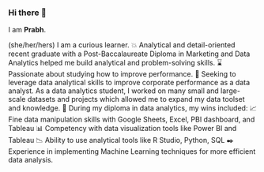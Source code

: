 ### Hi there 👋

I am **Prabh**.

(she/her/hers)
I am a curious learner. 
💥 Analytical and detail-oriented recent graduate with a Post-Baccalaureate Diploma in Marketing and Data Analytics helped me build analytical and problem-solving skills. 
⌛ Passionate about studying how to improve performance. 
👀 Seeking to leverage data analytical skills to improve corporate performance as a data analyst. 
As a data analytics student, I worked on many small and large-scale datasets and projects which allowed me to expand my data toolset and knowledge. 
💁 During my diploma in data analytics, my wins included:
📈 Fine data manipulation skills with Google Sheets, Excel, PBI dashboard, and Tableau
📊 Competency with data visualization tools like Power BI and Tableau
📉 Ability to use analytical tools like R Studio, Python, SQL
✒️ Experience in implementing Machine Learning techniques for more efficient data analysis.
